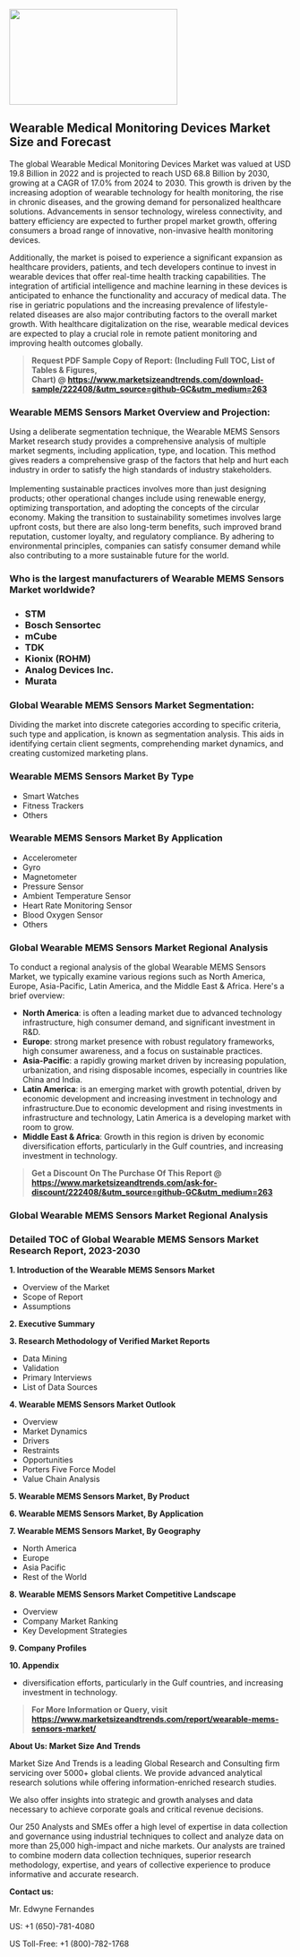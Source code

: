<p><img class="alignnone size-medium wp-image-20088" src="https://ffe5etoiles.com/wp-content/uploads/2024/12/MST1-300x171.png" alt="" width="300" height="171" /></p><h2>Wearable Medical Monitoring Devices Market Size and Forecast</h2><p>The global Wearable Medical Monitoring Devices Market was valued at USD 19.8 Billion in 2022 and is projected to reach USD 68.8 Billion by 2030, growing at a CAGR of 17.0% from 2024 to 2030. This growth is driven by the increasing adoption of wearable technology for health monitoring, the rise in chronic diseases, and the growing demand for personalized healthcare solutions. Advancements in sensor technology, wireless connectivity, and battery efficiency are expected to further propel market growth, offering consumers a broad range of innovative, non-invasive health monitoring devices.</p><p>Additionally, the market is poised to experience a significant expansion as healthcare providers, patients, and tech developers continue to invest in wearable devices that offer real-time health tracking capabilities. The integration of artificial intelligence and machine learning in these devices is anticipated to enhance the functionality and accuracy of medical data. The rise in geriatric populations and the increasing prevalence of lifestyle-related diseases are also major contributing factors to the overall market growth. With healthcare digitalization on the rise, wearable medical devices are expected to play a crucial role in remote patient monitoring and improving health outcomes globally.</p></p><blockquote id="" class=""><strong>Request PDF Sample Copy of Report: (Including Full TOC, List of Tables &amp; Figures, Chart)&nbsp;@&nbsp;<strong><a href="https://www.marketsizeandtrends.com/download-sample/222408/&utm_source=github-GC&utm_medium=263" target="_blank">https://www.marketsizeandtrends.com/download-sample/222408/&utm_source=github-GC&utm_medium=263</a></strong></strong></blockquote><h3 id="" class="">Wearable MEMS Sensors Market&nbsp;Overview and Projection:</h3><p id="" class="">Using a deliberate segmentation technique, the Wearable MEMS Sensors Market research study provides a comprehensive analysis of multiple market segments, including application, type, and location. This method gives readers a comprehensive grasp of the factors that help and hurt each industry in order to satisfy the high standards of industry stakeholders. <br /> <br />Implementing sustainable practices involves more than just designing products; other operational changes include using renewable energy, optimizing transportation, and adopting the concepts of the circular economy. Making the transition to sustainability sometimes involves large upfront costs, but there are also long-term benefits, such improved brand reputation, customer loyalty, and regulatory compliance. By adhering to environmental principles, companies can satisfy consumer demand while also contributing to a more sustainable future for the world.</p><h3 id="" class="">Who is the largest manufacturers of&nbsp;Wearable MEMS Sensors Market worldwide?</h3><h3 class=""><p><ul><li>STM </li><li> Bosch Sensortec </li><li> mCube </li><li> TDK </li><li> Kionix (ROHM) </li><li> Analog Devices Inc. </li><li> Murata</li></ul></p></h3><h3 id="" class="">Global&nbsp;Wearable MEMS Sensors Market Segmentation:</h3><p id="" class="">Dividing the market into discrete categories according to specific criteria, such type and application, is known as segmentation analysis. This aids in identifying certain client segments, comprehending market dynamics, and creating customized marketing plans.</p><h3 id="" class="">Wearable MEMS Sensors Market&nbsp;By Type</h3><p><p><ul><li>Smart Watches</li><li> Fitness Trackers</li><li> Others</p></li></ul></p></p><h3 id="" class="">Wearable MEMS Sensors Market&nbsp;By Application</h3><p class=""><p><ul><li>Accelerometer</li><li> Gyro</li><li> Magnetometer</li><li> Pressure Sensor</li><li> Ambient Temperature Sensor</li><li> Heart Rate Monitoring Sensor</li><li> Blood Oxygen Sensor</li><li> Others</li></ul></p></p><h3 id="" class="">Global Wearable MEMS Sensors Market Regional Analysis</h3><p id="" class="">To conduct a regional analysis of the global Wearable MEMS Sensors Market, we typically examine various regions such as North America, Europe, Asia-Pacific, Latin America, and the Middle East &amp; Africa. Here's a brief overview:</p><ul><li><strong>North America</strong>: is often a leading market due to advanced technology infrastructure, high consumer demand, and significant investment in R&amp;D.</li><li><strong>Europe</strong>: strong market presence with robust regulatory frameworks, high consumer awareness, and a focus on sustainable practices.</li><li><strong>Asia-Pacific</strong>: a rapidly growing market driven by increasing population, urbanization, and rising disposable incomes, especially in countries like China and India.</li><li><strong>Latin America</strong>: is an emerging market with growth potential, driven by economic development and increasing investment in technology and infrastructure.Due to economic development and rising investments in infrastructure and technology, Latin America is a developing market with room to grow.</li><li><strong>Middle East &amp; Africa</strong>: Growth in this region is driven by economic diversification efforts, particularly in the Gulf countries, and increasing investment in technology.</li></ul><blockquote id="" class=""><strong>Get a Discount On The Purchase Of This Report @ <strong><a href="https://www.marketsizeandtrends.com/ask-for-discount/222408/&utm_source=github-GC&utm_medium=263" target="_blank">https://www.marketsizeandtrends.com/ask-for-discount/222408/&utm_source=github-GC&utm_medium=263</a></strong></strong></blockquote><h3 id="" class="">Global Wearable MEMS Sensors Market Regional Analysis</h3><h3 id="" class="">Detailed TOC of Global Wearable MEMS Sensors Market Research Report, 2023-2030</h3><p id="" class=""><strong>1. Introduction of the Wearable MEMS Sensors Market</strong></p><ul><li>Overview of the Market</li><li>Scope of Report</li><li>Assumptions</li></ul><p id="" class=""><strong>2. Executive Summary</strong></p><p id="" class=""><strong>3. Research Methodology of Verified Market Reports</strong></p><ul><li>Data Mining</li><li>Validation</li><li>Primary Interviews</li><li>List of Data Sources</li></ul><p id="" class=""><strong>4. Wearable MEMS Sensors Market Outlook</strong></p><ul><li>Overview</li><li>Market Dynamics</li><li>Drivers</li><li>Restraints</li><li>Opportunities</li><li>Porters Five Force Model</li><li>Value Chain Analysis</li></ul><p id="" class=""><strong>5. Wearable MEMS Sensors Market, By Product</strong></p><p id="" class=""><strong>6. Wearable MEMS Sensors Market, By Application</strong></p><p id="" class=""><strong>7. Wearable MEMS Sensors Market, By Geography</strong></p><ul><li>North America</li><li>Europe</li><li>Asia Pacific</li><li>Rest of the World</li></ul><p id="" class=""><strong>8. Wearable MEMS Sensors Market Competitive Landscape</strong></p><ul><li>Overview</li><li>Company Market Ranking</li><li>Key Development Strategies</li></ul><p id="" class=""><strong>9. Company Profiles</strong></p><p id="" class=""><strong>10. Appendix</strong></p><ul><li>diversification efforts, particularly in the Gulf countries, and increasing investment in technology.</li></ul><blockquote id="" class=""><strong>For More Information or Query, visit <strong><strong><a href="https://www.marketsizeandtrends.com/report/wearable-mems-sensors-market/" target="_blank">https://www.marketsizeandtrends.com/report/wearable-mems-sensors-market/</a></strong></strong></strong></blockquote><p id="" class=""><strong>About Us: Market Size And Trends</strong></p><p id="" class="">Market Size And Trends is a leading Global Research and Consulting firm servicing over 5000+ global clients. We provide advanced analytical research solutions while offering information-enriched research studies.</p><p id="" class="">We also offer insights into strategic and growth analyses and data necessary to achieve corporate goals and critical revenue decisions.</p><p id="" class="">Our 250 Analysts and SMEs offer a high level of expertise in data collection and governance using industrial techniques to collect and analyze data on more than 25,000 high-impact and niche markets. Our analysts are trained to combine modern data collection techniques, superior research methodology, expertise, and years of collective experience to produce informative and accurate research.</p><p id="" class=""><strong>Contact us:</strong></p><p id="" class="">Mr. Edwyne Fernandes</p><p id="" class="">US: +1 (650)-781-4080</p><p id="" class="">US Toll-Free: +1 (800)-782-1768</p>
